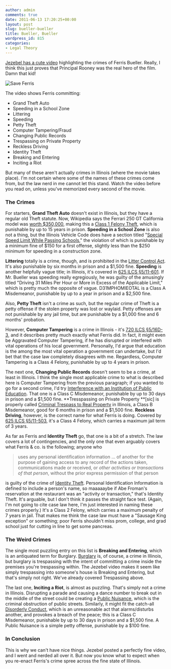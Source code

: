 ```yaml
---
author: admin
comments: true
date: 2011-06-13 17:20:25+00:00
layout: post
slug: bueller-bueller
title: Bueller, Bueller
wordpress_id: 815
categories:
- Legal Theory
---
```


[Jezebel has a cute video](http://jezebel.com/5810927/the-criminal-lessons-of-ferris-bueller) highlighting the crimes of Ferris Bueller. Really, I think this just proves that Principal Rooney was the real hero of the film. Damn that kid!

![Save Ferris](http://blog.ipsaloquitur.org/images/ferris.png)

The video shows Ferris committing:

* Grand Theft Auto 
* Speeding in a School Zone 
* Littering
* Speeding
* Petty Theft
* Computer Tampering/Fraud
* Changing Public Records
* Trespassing on Private Property
* Reckless Driving
* Identity Theft
* Breaking and Entering
* Inciting a Riot

But many of these aren't actually crimes in Illinois (where the movie takes place). I'm not certain where some of the names of these crimes come from, but the law nerd in me cannot let this stand. Watch the video before you read on, unless you've memorized every second of the movie.

### The Crimes

For starters, **Grand Theft Auto** doesn't exist in Illinois, but they have a regular old Theft statute. Now, Wikipedia says the Ferrari 250 GT California model was [worth $350,000](http://en.wikipedia.org/wiki/Ferris_Bueller's_Day_Off#Car), making this a [Class 1 Felony Theft](http://www.ilga.gov/legislation/ilcs/ilcs4.asp?DocName=072000050HArt%2E+16&ActID=1876&ChapterID=53&SeqStart=33900000&SeqEnd=36600000), which is punishable by up to 15 years in prison. **Speeding in a School Zone** is also not a thing, but the Illinois Vehicle Code does have a section titled "[Special Speed Limit While Passing Schools](http://www.ilga.gov/legislation/ilcs/ilcs4.asp?DocName=062500050HCh%2E+11+Art%2E+VI&ActID=1815&ChapterID=49&SeqStart=111100000&SeqEnd=112600000)," the violation of which is punishable by a minimum fine of $150 for a first offense, slightly less than the $250 minimum for speeding in a construction zone.

**Littering** totally is a crime, though, and is prohibited in the [Litter Control Act](http://www.ilga.gov/legislation/ilcs/ilcs3.asp?ActID=1605&ChapterID=36). It's also punishable by six months in prison and a $1,500 fine. **Speeding** is another helpfully vague title; in Illinois, it's covered in [625 ILCS §5/11-601](http://www.ilga.gov/legislation/ilcs/ilcs4.asp?DocName=062500050HCh%2E+11+Art%2E+VI&ActID=1815&ChapterID=49&SeqStart=111100000&SeqEnd=112600000). If Mr. Bueller was speeding really egregiously, he was guilty of the amusingly titled "Driving 31 Miles Per Hour or More in Excess of the Applicable Limit," which is pretty much the opposite of vague. D31MPHOMIEOTAL is a Class A Misdemeanor, punishable by up to a year in prison and a $2,500 fine.

Also, **Petty Theft** isn't a crime as such, but the regular crime of Theft is a petty offense if the stolen property was lost or waylaid. Petty offenses are not punishable by any jail time, but are punishable by a $1,000 fine and 6 months' probation.

However, **Computer Tampering** is a crime in Illinois - it's [720 ILCS §5/16D-3](http://www.ilga.gov/legislation/ilcs/ilcs4.asp?DocName=072000050HArt%2E+16D&ActID=1876&ChapterID=53&SeqStart=40400000&SeqEnd=41300000), and it describes pretty much exactly what Ferris did. In fact, it might even be Aggravated Computer Tampering, if he has disrupted or interfered with vital operations of his local government. Personally, I'd argue that education is the among the most vital operation a government can undertake, but I'd bet that the case law completely disagrees with me. Regardless, Computer Tampering is a Class 4 Felony, punishable by up to 4 years in prison.

The next one, **Changing Public Records** doesn't seem to be a crime, at least in Illinois. I think the single most applicable crime to what is described here is Computer Tampering from the previous paragraph; if you wanted to go for a second crime, I'd try [Interference with an Institution of Public Education](http://www.ilga.gov/legislation/ilcs/ilcs4.asp?DocName=072000050HArt%2E+21%2E2&ActID=1876&ChapterID=53&SeqStart=62000000&SeqEnd=62700000). That one is a Class C Misdemeanor, punishable by up to 30 days in prison and a $1,500 fine. **Tresspassing on Private Property **[sic] is properly called [Criminal Trespass to Real Property](http://www.ilga.gov/legislation/ilcs/ilcs4.asp?DocName=072000050HArt%2E+21&ActID=1876&ChapterID=53&SeqStart=60000000&SeqEnd=61600000) in Illinois, a Class B Misdemeanor, good for 6 months in prison and a $1,500 fine. **Reckless Driving**, however, is the correct name for what Ferris is doing. Covered by [625 ILCS §5/11-503](http://www.ilga.gov/legislation/ilcs/ilcs4.asp?DocName=062500050HCh%2E+11+Art%2E+V&ActID=1815&ChapterID=49&SeqStart=109200000&SeqEnd=111100000), it's a Class 4 Felony, which carries a maximum jail term of 3 years.

As far as Ferris and **Identity Theft** go, that one is a bit of a stretch. The law covers a lot of contingencies, and the only one that even arguably covers what Ferris & co. is the following; anyone who

> uses any personal identification information ... of another for the purpose of gaining access to any record of the actions taken, communications made or received, or _other activities or transactions of that person_, without the prior express permission of that person

is guilty of the crime of [Identity Theft](http://www.ilga.gov/legislation/ilcs/ilcs4.asp?DocName=072000050HArt%2E+16G&ActID=1876&ChapterID=53&SeqStart=42500000&SeqEnd=43800000). Personal Identification Information is defined to include a person's name, so maaaaaybe if Abe Froman's reservation at the restaurant was an "activity or transaction," that's Identity Theft. It's arguable, but I don't think it passes the straight face test. (Again, I'm not going to cite case law here, I'm just interested in naming these crimes properly.) It's a Class 2 Felony, which carries a maximum penalty of 7 years in jail. That makes me think the case law must have a "Sausage King exception" or something; poor Ferris shouldn't miss prom, college, and grad school just for cutting in line to get some pancreas.

### The Weird Crimes

The single most puzzling entry on this list is **Breaking and Entering**, which is an antiquated term for Burglary. [Burglary](http://www.ilga.gov/legislation/ilcs/ilcs4.asp?DocName=072000050HArt%2E+19&ActID=1876&ChapterID=53&SeqStart=58200000&SeqEnd=58900000) is, of course, a crime in Illinois, but burglary is trespassing with the intent of committing a crime inside the premises you're trespassing within. The Jezebel video makes it seem like simply trespassing into someone's house is Breaking and Entering, but that's simply not right. We've already covered Trespassing above.

The last one, **Inciting a Riot**, is almost as puzzling. That's simply not a crime in Illinois. Disrupting a parade and causing a dance number to break out in the middle of the street could be creating a [Public Nuisance](http://www.ilga.gov/legislation/ilcs/ilcs4.asp?DocName=072000050HArt%2E+47&ActID=1876&ChapterID=53&SeqStart=87800000&SeqEnd=-1), which is the criminal obstruction of public streets. Similarly, it might fit the catch-all [Disorderly Conduct](http://www.ilga.gov/legislation/ilcs/ilcs4.asp?DocName=072000050HArt%2E+26&ActID=1876&ChapterID=53&SeqStart=67100000&SeqEnd=67800000), which is an unreasonable act that alarms/disturbs another, and provokes a breach of the peace; this is a Class C Misdemeanor, punishable by up to 30 days in prison and a $1,500 fine. A Public Nuisance is a simple petty offense, punishable by a $100 fine.

### In Conclusion

This is why we can't have nice things. Jezebel posted a perfectly fine video, and I went and nerded all over it. But now you know what to expect when you re-enact Ferris's crime spree across the fine state of Illinois.